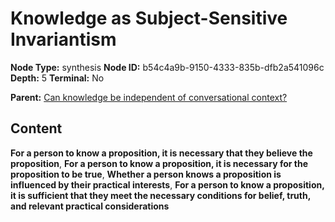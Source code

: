 # Knowledge as Subject-Sensitive Invariantism

**Node Type:** synthesis
**Node ID:** b54c4a9b-9150-4333-835b-dfb2a541096c
**Depth:** 5
**Terminal:** No

**Parent:** [Can knowledge be independent of conversational context?](can-knowledge-be-independent-of-conversational-context-antithesis-2ae861b8-228c-4bd3-ba7d-46e953f369f8.md)

## Content

**For a person to know a proposition, it is necessary that they believe the proposition**, **For a person to know a proposition, it is necessary for the proposition to be true**, **Whether a person knows a proposition is influenced by their practical interests**, **For a person to know a proposition, it is sufficient that they meet the necessary conditions for belief, truth, and relevant practical considerations**
